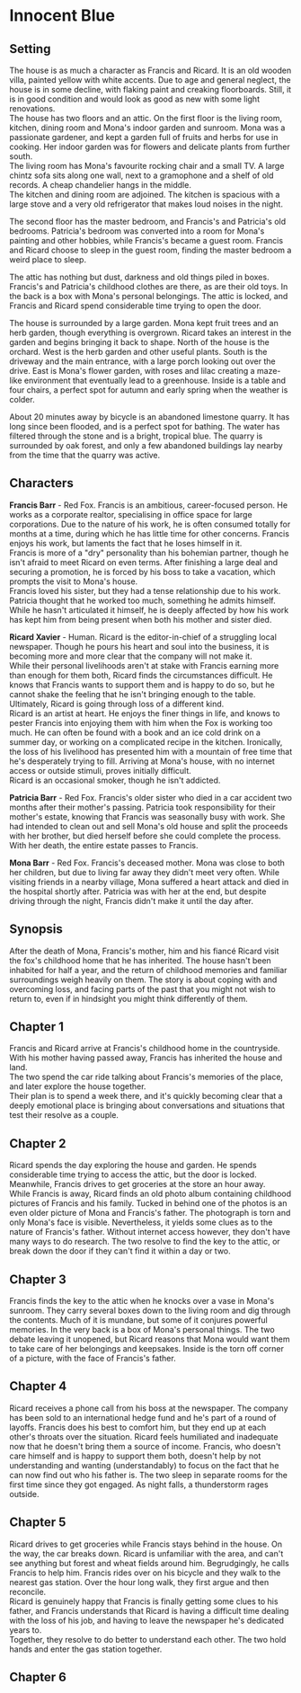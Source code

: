 
# Innocent Blue

## Setting

The house is as much a character as Francis and Ricard. It is an old wooden villa, painted yellow with white accents. Due to age and general neglect, the house is in some decline, with flaking paint and creaking floorboards. Still, it is in good condition and would look as good as new with some light renovations.</br>
The house has two floors and an attic. On the first floor is the living room, kitchen, dining room and Mona's indoor garden and sunroom. Mona was a passionate gardener, and kept a garden full of fruits and herbs for use in cooking. Her indoor garden was for flowers and delicate plants from further south.</br>
The living room has Mona's favourite rocking chair and a small TV. A large chintz sofa sits along one wall, next to a gramophone and a shelf of old records. A cheap chandelier hangs in the middle.</br>
The kitchen and dining room are adjoined. The kitchen is spacious with a large stove and a very old refrigerator that makes loud noises in the night.

The second floor has the master bedroom, and Francis's and Patricia's old bedrooms. Patricia's bedroom was converted into a room for Mona's painting and other hobbies, while Francis's became a guest room. Francis and Ricard choose to sleep in the guest room, finding the master bedroom a weird place to sleep.

The attic has nothing but dust, darkness and old things piled in boxes. Francis's and Patricia's childhood clothes are there, as are their old toys. In the back is a box with Mona's personal belongings. The attic is locked, and Francis and Ricard spend considerable time trying to open the door.

The house is surrounded by a large garden. Mona kept fruit trees and an herb garden, though everything is overgrown. Ricard takes an interest in the garden and begins bringing it back to shape. North of the house is the orchard. West is the herb garden and other useful plants. South is the driveway and the main entrance, with a large porch looking out over the drive. East is Mona's flower garden, with roses and lilac creating a maze-like environment that eventually lead to a greenhouse. Inside is a table and four chairs, a perfect spot for autumn and early spring when the weather is colder.

About 20 minutes away by bicycle is an abandoned limestone quarry. It has long since been flooded, and is a perfect spot for bathing. The water has filtered through the stone and is a bright, tropical blue. The quarry is surrounded by oak forest, and only a few abandoned buildings lay nearby from the time that the quarry was active.

## Characters

**Francis Barr** - Red Fox. Francis is an ambitious, career-focused person. He works as a corporate realtor, specialising in office space for large corporations. Due to the nature of his work, he is often consumed totally for months at a time, during which he has little time for other concerns. Francis enjoys his work, but laments the fact that he loses himself in it.</br>
Francis is more of a "dry" personality than his bohemian partner, though he isn't afraid to meet Ricard on even terms. After finishing a large deal and securing a promotion, he is forced by his boss to take a vacation, which prompts the visit to Mona's house.</br>
Francis loved his sister, but they had a tense relationship due to his work. Patricia thought that he worked too much, something he admits himself. While he hasn't articulated it himself, he is deeply affected by how his work has kept him from being present when both his mother and sister died.

**Ricard Xavier** - Human. Ricard is the editor-in-chief of a struggling local newspaper. Though he pours his heart and soul into the business, it is becoming more and more clear that the company will not make it.</br>
While their personal livelihoods aren't at stake with Francis earning more than enough for them both, Ricard finds the circumstances difficult. He knows that Francis wants to support them and is happy to do so, but he cannot shake the feeling that he isn't bringing enough to the table. Ultimately, Ricard is going through loss of a different kind.</br>
Ricard is an artist at heart. He enjoys the finer things in life, and knows to pester Francis into enjoying them with him when the Fox is working too much. He can often be found with a book and an ice cold drink on a summer day, or working on a complicated recipe in the kitchen. Ironically, the loss of his livelihood has presented him with a mountain of free time that he's desperately trying to fill. Arriving at Mona's house, with no internet access or outside stimuli, proves initially difficult.</br>
Ricard is an occasional smoker, though he isn't addicted.

**Patricia Barr** - Red Fox. Francis's older sister who died in a car accident two months after their mother's passing. Patricia took responsibility for their mother's estate, knowing that Francis was seasonally busy with work. She had intended to clean out and sell Mona's old house and split the proceeds with her brother, but died herself before she could complete the process. With her death, the entire estate passes to Francis.

**Mona Barr** - Red Fox. Francis's deceased mother. Mona was close to both her children, but due to living far away they didn't meet very often. While visiting friends in a nearby village, Mona suffered a heart attack and died in the hospital shortly after. Patricia was with her at the end, but despite driving through the night, Francis didn't make it until the day after.

## Synopsis

After the death of Mona, Francis's mother, him and his fiancé Ricard visit the fox's childhood home that he has inherited. The house hasn't been inhabited for half a year, and the return of childhood memories and familiar surroundings weigh heavily on them. The story is about coping with and overcoming loss, and facing parts of the past that you might not wish to return to, even if in hindsight you might think differently of them.

## Chapter 1

Francis and Ricard arrive at Francis's childhood home in the countryside. With his mother having passed away, Francis has inherited the house and land. </br>
The two spend the car ride talking about Francis's memories of the place, and later explore the house together. </br>
Their plan is to spend a week there, and it's quickly becoming clear that a deeply emotional place is bringing about conversations and situations that test their resolve as a couple.

## Chapter 2

Ricard spends the day exploring the house and garden. He spends considerable time trying to access the attic, but the door is locked. Meanwhile, Francis drives to get groceries at the store an hour away. </br>
While Francis is away, Ricard finds an old photo album containing childhood pictures of Francis and his family. Tucked in behind one of the photos is an even older picture of Mona and Francis's father. The photograph is torn and only Mona's face is visible. Nevertheless, it yields some clues as to the nature of Francis's father. Without internet access however, they don't have many ways to do research. The two resolve to find the key to the attic, or break down the door if they can't find it within a day or two.

## Chapter 3

Francis finds the key to the attic when he knocks over a vase in Mona's sunroom. They carry several boxes down to the living room and dig through the contents. Much of it is mundane, but some of it conjures powerful memories. In the very back is a box of Mona's personal things. The two debate leaving it unopened, but Ricard reasons that Mona would want them to take care of her belongings and keepsakes. Inside is the torn off corner of a picture, with the face of Francis's father.

## Chapter 4

Ricard receives a phone call from his boss at the newspaper. The company has been sold to an international hedge fund and he's part of a round of layoffs. Francis does his best to comfort him, but they end up at each other's throats over the situation. Ricard feels humiliated and inadequate now that he doesn't bring them a source of income. Francis, who doesn't care himself and is happy to support them both, doesn't help by not understanding and wanting (understandably) to focus on the fact that he can now find out who his father is. The two sleep in separate rooms for the first time since they got engaged. As night falls, a thunderstorm rages outside.

## Chapter 5

Ricard drives to get groceries while Francis stays behind in the house. On the way, the car breaks down. Ricard is unfamiliar with the area, and can't see anything but forest and wheat fields around him. Begrudgingly, he calls Francis to help him. Francis rides over on his bicycle and they walk to the nearest gas station. Over the hour long walk, they first argue and then reconcile.</br>
Ricard is genuinely happy that Francis is finally getting some clues to his father, and Francis understands that Ricard is having a difficult time dealing with the loss of his job, and having to leave the newspaper he's dedicated years to.</br>
Together, they resolve to do better to understand each other. The two hold hands and enter the gas station together.

## Chapter 6
